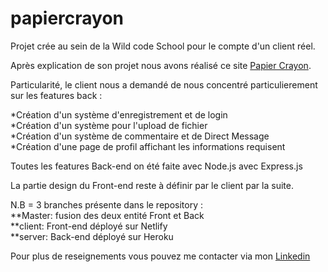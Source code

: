 # papiercrayon

Projet crée au sein de la Wild code School pour le compte d'un client réel.

Après explication de son projet nous avons réalisé ce site [Papier Crayon](https://papier-crayon.netlify.app/).

Particularité, le client nous a demandé de nous concentré particulierement sur les features back :

*Création d'un système d'enregistrement et de login  
*Création d'un système pour l'upload de fichier  
*Création d'un système de commentaire et de Direct Message  
*Création d'une page de profil affichant les informations requisent  

Toutes les features Back-end on été faite avec Node.js avec Express.js

La partie design du Front-end reste à définir par le client par la suite.

N.B = 3 branches présente dans le repository :  
  **Master: fusion des deux entité Front et Back  
  **client: Front-end déployé sur Netlify  
  **server: Back-end déployé sur Heroku  

Pour plus de reseignements vous pouvez me contacter via mon [Linkedin](https://www.linkedin.com/in/mamednoorgohabur/)